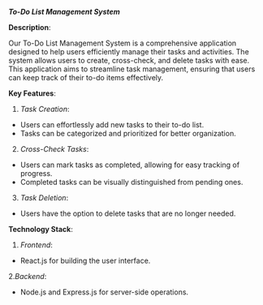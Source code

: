 ***To-Do List Management System***

**Description**:

Our To-Do List Management System is a comprehensive application designed to help users efficiently manage their tasks and activities. The system allows users to create, cross-check, and delete tasks with ease. This application aims to streamline task management, ensuring that users can keep track of their to-do items effectively.


**Key Features**:

1. *Task Creation*:
 - Users can effortlessly add new tasks to their to-do list.
 - Tasks can be categorized and prioritized for better organization.


2. *Cross-Check Tasks*:
 - Users can mark tasks as completed, allowing for easy tracking of progress.
 - Completed tasks can be visually distinguished from pending ones.

3. *Task Deletion*:
 - Users have the option to delete tasks that are no longer needed.

**Technology Stack**:

1. *Frontend*:
 - React.js for building the user interface.

 2.*Backend*:
 - Node.js and Express.js for server-side operations.


